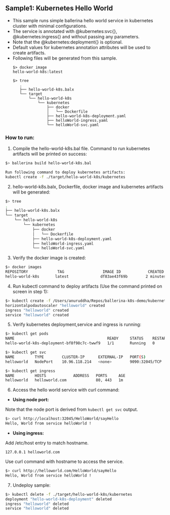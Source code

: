 ## Sample1: Kubernetes Hello World

- This sample runs simple ballerina hello world service in kubernetes cluster with minimal configurations. 
- The service is annotated with @kubernetes:svc{}, @kubernetes:ingress{} and without passing any parameters. 
- Note that the @kubernetes:deployment{} is optional.
- Default values for kubernetes annotation attributes will be used to create artifacts.
- Following files will be generated from this sample.
    ``` 
    $> docker image
    hello-world-k8s:latest
    
    $> tree
       .
       ├── hello-world-k8s.balx
       └── target
           └── hello-world-k8s
               └── kubernetes
                   ├── docker
                   │   └── Dockerfile
                   ├── hello-world-k8s-deployment.yaml
                   ├── helloWorld-ingress.yaml
                   └── helloWorld-svc.yaml

    ```
### How to run:

1. Compile the  hello-world-k8s.bal file. Command to run kubernetes artifacts will be printed on success:
```bash
$> ballerina build hello-world-k8s.bal

Run following command to deploy kubernetes artifacts: 
kubectl create -f ./target/hello-world-k8s/kubernetes
```

2. hello-world-k8s.balx, Dockerfile, docker image and kubernetes artifacts will be generated: 
```bash
$> tree
.
├── hello-world-k8s.balx
└── target
    └── hello-world-k8s
        └── kubernetes
            ├── docker
            │   └── Dockerfile
            ├── hello-world-k8s-deployment.yaml
            ├── helloWorld-ingress.yaml
            └── helloWorld-svc.yaml
```

3. Verify the docker image is created:
```bash
$> docker images
REPOSITORY             TAG                 IMAGE ID            CREATED             SIZE
hello-world-k8s       latest              df83ae43f69b        2 minutes ago        102MB

```

4. Run kubectl command to deploy artifacts (Use the command printed on screen in step 1):
```bash
$> kubectl create -f /Users/anuruddha/Repos/ballerina-k8s-demo/kubernetes/sample1/target/hello-world-k8s/kubernetes
horizontalpodautoscaler "helloworld" created
ingress "helloworld" created
service "helloworld" created
```

5. Verify kubernetes deployment,service and ingress is running:
```bash
$> kubectl get pods
NAME                                         READY     STATUS    RESTARTS   AGE
hello-world-k8s-deployment-bf8f98c7c-twwf9   1/1       Running   0          0s

$> kubectl get svc
NAME         TYPE        CLUSTER-IP      EXTERNAL-IP   PORT(S)          AGE
helloworld   NodePort    10.96.118.214   <none>        9090:32045/TCP   1m

$> kubectl get ingress
NAME         HOSTS            ADDRESS   PORTS     AGE
helloworld   helloworld.com             80, 443   1m
```

6. Access the hello world service with curl command:

- **Using node port:**

Note that the node port is derived from `kubectl get svc` output.
```bash
$> curl http://localhost:32045/HelloWorld/sayHello
Hello, World from service helloWorld !
```

- **Using ingress:**

Add /etc/host entry to match hostname.
 ```
 127.0.0.1 helloworld.com
 ```
Use curl command with hostname to access the service.
```bash
$> curl http://helloworld.com/HelloWorld/sayHello
Hello, World from service helloWorld !
```

7. Undeploy sample:
```bash
$> kubectl delete -f ./target/hello-world-k8s/kubernetes
deployment "hello-world-k8s-deployment" deleted
ingress "helloworld" deleted
service "helloworld" deleted

```

